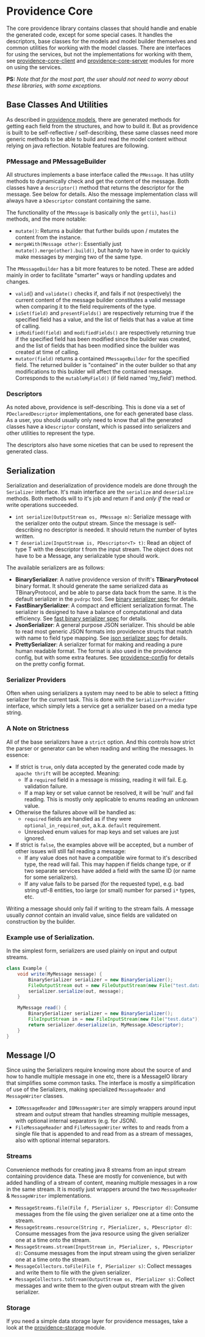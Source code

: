 Providence Core
===============

The core providence library contains classes that should handle and enable
the generated code, except for some special cases. It handles the descriptors,
base classes for the models and model builder themselves and common utilities
for working with the model classes. There are interfaces for using the
services, but not the implementations for working with them, see
[providence-core-client](../providence-core-client/index.html) and
[providence-core-server](../providence-core-server/index.html) modules for more
on using the services.

**PS:** *Note that for the most part, the user should not need to worry about
these libraries, with some exceptions.*

## Base Classes And Utilities

As described in [providence models](../models.html), there are generated
methods for getting each field from the structures, and how to build it. But
as providence is built to be self-reflective / self-describing, these same
classes need more generic methods to be able to build and read the model
content without relying on java reflection. Notable features are following.

### PMessage and PMessageBuilder

All structures implements a base interface called the `PMessage`. It has
utility methods to dynamically check and get the content of the message.
Both classes have a `descriptor()` method that returns the descriptor for
the message. See below for details. Also the message implementation class
will always have a `kDescriptor` constant containing the same.

The functionality of the `PMessage` is basically only the `get(i)`, `has(i)`
methods, and the more notable:

- `mutate()`: Returns a builder that further builds upon / mutates the content
  from the instance.
- `mergeWith(Message other)`: Essentially just `mutate().merge(other).build()`,
  but handy to have in order to quickly make messages by merging two of the
  same type.

The `PMessageBuilder` has a bit more features to be noted. These are added
mainly in order to facilitate "smarter" ways or handling updates and
changes.

- `valid`() and `validate()` checks if, and fails if not (respectively) the
  current content of the message builder constitutes a valid message when
  comparing it to the field requirements of the type.
- `isSet(field)` and `presentFields()` are respectively returning true if
  the specified field has a value, and the list of fields that has a value
  at time of calling.
- `isModified(field)` and `modifiedFields()` are respectively returning true
  if the specified field has been modified since the builder was created, and
  the list of fields that has been modified since the builder was created at
  time of calling.
- `mutator(field)` returns a contained `PMessageBuilder` for the specified
  field. The returned builder is "contained" in the outer builder so that
  any modifications to this builder will affect the contained message.
  Corresponds to the `mutableMyField()` (if field named 'my_field') method.

### Descriptors

As noted above, providence is self-describing. This is done via a set of
`PDeclaredDescriptor` implementations, one for each generated base class.
As a user, you should usually only need to know that all the generated
classes have a `kDescriptor` constant, which is passed into serializers
and other utilities to represent the type.

The descriptors also have some niceties that can be used to represent
the generated class.

## Serialization

Serialization and deserialization of providence models are done through the
`Serializer` interface. It's main interface are the `serialize` and
`deserialize` methods. Both methods will to it's job and return if and
*only if* the read or write operations succeeded.

* `int serialize(OutputStream os, PMessage m)`: Serialize message with the
  serializer onto the output stream. Since the message is self-describing no
  descriptor is needed. It should return the number of bytes written.
* `T deserialize(InputStream is, PDescriptor<T> t)`: Read an object of type T
  with the descriptor t from the input stream. The object does not have to be a
  Message, any serializable type should work.

The available serializers are as follows:

* **BinarySerializer**: A native providence version of thrift's
  **TBinaryProtocol** binary format. It should generate the same serialized
  data as TBinaryProtocol, and be able to parse data back from the same. It is
  the default serializer in the `pvdrpc` tool. See
  [binary serializer spec](../serializer-binary.html) for details.
* **FastBinarySerializer**: A compact and efficient serialization format. The
  serializer is designed to have a balance of computational and data
  efficiency. See [fast binary serializer spec](../serializer-fast-binary.html)
  for details.
* **JsonSerializer**: A general purpose JSON serializer. This should be able
  to read most generic JSON formats into providence structs that match with
  name to field type mapping. See
  [json serializer spec](../serializer-json.html) for details.
* **PrettySerializer**: A serializer format for making and reading a pure human
  readable format. The format is also used in the providence config, but with
  some extra features. See [providence-config](../providence-config/index.html)
  for details on the pretty config format.

### Serializer Providers

Often when using serializers a system may need to be able to select a fitting
serializer for the current task. This is done with the `SerializerProvider`
interface, which simply lets a service get a serializer based on a media
type string.

### A Note on Strictness

All of the base serializers have a `strict` option. And this controls how strict
the parser or generator can be when reading and writing the messages. In essence:

- If strict is `true`, only data accepted by the generated code made by
  `apache thrift` will be accepted. Meaning:
    - If a `required` field in a message is missing, reading it will fail. E.g.
      validation failure.
    - If a map key or set value cannot be resolved, it will be 'null' and fail
      reading. This is mostly only applicable to enums reading an unknown value.
- Otherwise the failures above will be handled as:
    - `required` fields are handled as if they were `optional_in_required_out`,
      a.k.a. `default` requirement.
    - Unresolved enum values for map keys and set values are just ignored.
- If strict is `false`, the examples above will be accepted, but a number of
  other issues will still fail reading a message:
    - If any value does not have a compatible wire format to it's described type,
      the read will fail. This may happen if fields change type, or if two
      separate services have added a field with the same ID (or name for some
      serializers).
    - If any value fails to be parsed (for the requested type), e.g. bad string
      utf-8 entities, too large (or small) number for parsed `i*` types, etc.

Writing a message should only fail if writing to the stream fails. A message
usually *cannot* contain an invalid value, since fields are validated on
construction by the builder.

### Example use of Serialization.

In the simplest form, serializers are used plainly on input and output
streams.

```java
class Example {
    void write(MyMessage message) {
        BinarySerializer serializer = new BinarySerializer();
        FileOutputStream out = new FileOutputStream(new File("test.data"));
        serializer.serialize(out, message);
    }

    MyMessage read() {
        BinarySerializer serializer = new BinarySerializer();
        FileInputStream in = new FileInputStream(new File("test.data"));
        return serializer.deserialize(in, MyMessage.kDescriptor);
    }
}
```

## Message I/O

Since using the Serializers require knowing more about the source of and how to
handle multiple message in one etc, there is a MessageIO library that
simplifies some common tasks. The interface is mostly a simplification of use
of the Serializers, making specialized `MessageReader` and `MessageWriter`
classes.

- `IOMessageReader` and `IOMessageWriter` are simply wrappers around input stream
  and output stream that handles streaming multiple messages, with optional
  internal separators (e.g. for JSON).
- `FileMessageReader` and `FileMessageWriter` writes to and reads from a single
  file that is appended to and read from as a stream of messages, also with optional
  internal separators.

### Streams

Convenience methods for creating java 8 streams from an input stream containing
providence data. These are mostly for convenience, but with added handling of
a stream of content, meaning multiple messages in a row in the same stream. It is
mostly just wrappers around the two `MessageReader` & `MessageWriter` implementations.

* `MessageStreams.file(File f, PSerializer s, PDescriptor d)`: Consume
  messages from the file using the given serializer one at a time onto the
  stream.
* `MessageStreams.resource(String r, PSerializer, s, PDescriptor d)`: Consume
  messages from the java resource using the given serializer one at a time
  onto the stream.
* `MessageStreams.stream(InputStream in, PSerializer, s, PDescriptor d)`: Consume
  messages from the input stream using the given serializer one at a time
  onto the stream.
* `MessageCollectors.toFile(File f, PSerializer s)`: Collect messages and write
  them to file with the given serializer.
* `MessageCollectors.toStream(OutputStream os, PSerializer s)`: Collect
  messages and write them to the given output stream with the given serializer.

### Storage

If you need a simple data storage layer for providence messages, take a look at
the [providence-storage](../providence-storage/index.html) module.
